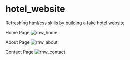 # hotel_website
Refreshing html/css skills by building a fake hotel website

Home Page
![rhw_home](https://github.com/yenhtran/hotel_website/assets/7283964/fb0bb664-312d-429f-affa-e6fee8276dfc)

About Page
![rhw_about](https://github.com/yenhtran/hotel_website/assets/7283964/ca1945ba-9ec7-468a-98da-10403d432bcb)

Contact Page
![rhw_contact](https://github.com/yenhtran/hotel_website/assets/7283964/1e75a90a-6246-427e-900b-ac0b9d66b64e)
